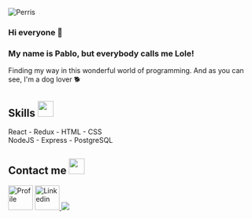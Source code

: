 
  ![Perris](https://user-images.githubusercontent.com/87158728/143777842-d5899607-5d8f-462d-8a78-1df6d55078ef.jpg)


### Hi everyone 👋

### My name is Pablo, but everybody calls me Lole! 
Finding my way in this wonderful world of programming.
And as you can see, I'm a dog lover 🐕


<h2> Skills <img src = "https://media2.giphy.com/media/QssGEmpkyEOhBCb7e1/giphy.gif?cid=ecf05e47a0n3gi1bfqntqmob8g9aid1oyj2wr3ds3mg700bl&rid=giphy.gif" width = 32px> </h2>
React - Redux - HTML - CSS <br/> 
NodeJS - Express - PostgreSQL

<h2> Contact me <img src = "https://media2.giphy.com/media/QssGEmpkyEOhBCb7e1/giphy.gif?cid=ecf05e47a0n3gi1bfqntqmob8g9aid1oyj2wr3ds3mg700bl&rid=giphy.gif" width = 32px> </h2>

<div>
   <a href="https://wa.link/x3n03h"><img width = "50px" height = "50px" src="http://assets.stickpng.com/images/580b57fcd9996e24bc43c543.png" alt="Profile"></a> 
   <a href="https://www.linkedin.com/in/pablomartinez-js"/><img width = "50px" height = "50px" src="https://cdn-icons-png.flaticon.com/512/174/174857.png" alt="Linkedin">
    <a href="https://twitter.com/LOLE81PM"><img src="https://img.icons8.com/fluency/48/000000/twitter.png"/><a/>
  <div/>


   


<!--
**LOLE81/LOLE81** is a ✨ _special_ ✨ repository because its `README.md` (this file) appears on your GitHub profile.

Here are some ideas to get you started:

- 🔭 I’m currently working on ...
- 🌱 I’m currently learning ...
- 👯 I’m looking to collaborate on ...
- 🤔 I’m looking for help with ...
- 💬 Ask me about ...
- 📫 How to reach me: ...
- 😄 Pronouns: ...
- ⚡ Fun fact: ...
-->
